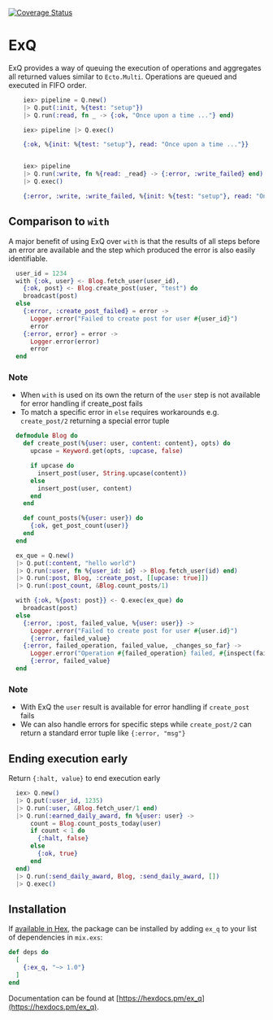 [![Coverage Status](https://coveralls.io/repos/github/gpedic/ex_q/badge.svg?branch=master)](https://coveralls.io/github/gpedic/ex_q?branch=master)

# ExQ

ExQ provides a way of queuing the execution of operations and aggregates all returned values similar to `Ecto.Multi`.
Operations are queued and executed in FIFO order.

```elixir
    iex> pipeline = Q.new()
    |> Q.put(:init, %{test: "setup"})
    |> Q.run(:read, fn _ -> {:ok, "Once upon a time ..."} end)

    iex> pipeline |> Q.exec()

    {:ok, %{init: %{test: "setup"}, read: "Once upon a time ..."}}


    iex> pipeline 
    |> Q.run(:write, fn %{read: _read} -> {:error, :write_failed} end)
    |> Q.exec()

    {:error, :write, :write_failed, %{init: %{test: "setup"}, read: "Once upon a time ..."}}
```

## Comparison to `with`

A major benefit of using ExQ over `with` is that the results of all steps before an error are available and the step which produced the error is also easily identifiable.

```elixir
  user_id = 1234
  with {:ok, user} <- Blog.fetch_user(user_id),
    {:ok, post} <- Blog.create_post(user, "test") do
    broadcast(post)
  else
    {:error, :create_post_failed} = error ->
      Logger.error("Failed to create post for user #{user_id}")
      error
    {:error, error} = error ->
      Logger.error(error)
      error
  end
```
### Note
* When `with` is used on its own the return of the `user` step is not available for error handling if create_post fails
* To match a specific error in `else` requires workarounds e.g. `create_post/2` returning a special error tuple


```elixir
  defmodule Blog do
    def create_post(%{user: user, content: content}, opts) do
      upcase = Keyword.get(opts, :upcase, false)

      if upcase do
        insert_post(user, String.upcase(content))
      else
        insert_post(user, content)
      end
    end

    def count_posts(%{user: user}) do
      {:ok, get_post_count(user)}
    end
  end

  ex_que = Q.new()
  |> Q.put(:content, "hello world")
  |> Q.run(:user, fn %{user_id: id} -> Blog.fetch_user(id) end)
  |> Q.run(:post, Blog, :create_post, [[upcase: true]])
  |> Q.run(:post_count, &Blog.count_posts/1)

  with {:ok, %{post: post}} <- Q.exec(ex_que) do
    broadcast(post)
  else
    {:error, :post, failed_value, %{user: user}} ->
      Logger.error("Failed to create post for user #{user.id}")
      {:error, failed_value}
    {:error, failed_operation, failed_value, _changes_so_far} ->
      Logger.error("Operation #{failed_operation} failed, #{inspect(failed_value)}")
      {:error, failed_value}
  end
```
### Note
* With ExQ the `user` result is available for error handling if `create_post` fails
* We can also handle errors for specific steps while `create_post/2` can return a standard error tuple like `{:error, "msg"}`

## Ending execution early
Return `{:halt, value}` to end execution early

```elixir
  iex> Q.new()
  |> Q.put(:user_id, 1235)
  |> Q.run(:user, &Blog.fetch_user/1 end)
  |> Q.run(:earned_daily_award, fn %{user: user} ->
      count = Blog.count_posts_today(user)
      if count < 1 do
        {:halt, false}
      else
        {:ok, true}
      end
  end)
  |> Q.run(:send_daily_award, Blog, :send_daily_award, [])
  |> Q.exec()
```

## Installation

If [available in Hex](https://hex.pm/docs/publish), the package can be installed
by adding `ex_q` to your list of dependencies in `mix.exs`:

```elixir
def deps do
  [
    {:ex_q, "~> 1.0"}
  ]
end
```

Documentation can be found at [https://hexdocs.pm/ex_q](https://hexdocs.pm/ex_q).
